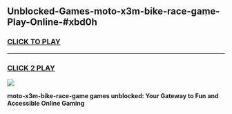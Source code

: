 
## Unblocked-Games-moto-x3m-bike-race-game-Play-Online-#xbd0h
<h3>
<a href="https://premium.freeplayer.one?title=moto-x3m-bike-race-game&ref=27F">CLICK TO PLAY</a></h3>
<hr>

<h3>
<a href="https://premium.freeplayer.one?title=moto-x3m-bike-race-game&ref=27F">CLICK 2 PLAY</a>
  
</h3>

<a href="https://premium.freeplayer.one?title=moto-x3m-bike-race-game&ref=27F"><img src="https://clearcache.store/games.png"></a>


**moto-x3m-bike-race-game games unblocked: Your Gateway to Fun and Accessible Online Gaming**
